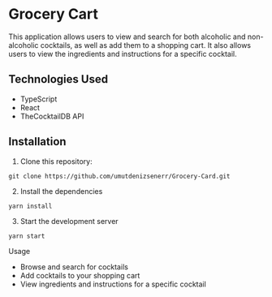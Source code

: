 # Grocery Cart

This application allows users to view and search for both alcoholic and non-alcoholic cocktails, as well as add them to a shopping cart. It also allows users to view the ingredients and instructions for a specific cocktail.

## Technologies Used

- TypeScript
- React
- TheCocktailDB API

## Installation

1. Clone this repository:
 ```
 git clone https://github.com/umutdenizsenerr/Grocery-Card.git
 ```
2. Install the dependencies

```
yarn install
```
3. Start the development server
```
yarn start
```
Usage
- Browse and search for cocktails
- Add cocktails to your shopping cart
- View ingredients and instructions for a specific cocktail
